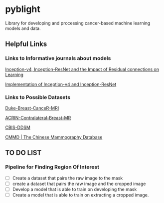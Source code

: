 # pyblight

Library for developing and processing cancer-based machine learning
models and data.

## Helpful Links

### Links to Informative journals about models

[Inception-v4, Inception-ResNet and the Impact of Residual connections on Learning](https://arxiv.org/pdf/1602.07261v2.pdf)

[Implementation of Inception-v4 and Inception-ResNet](https://github.com/zhulf0804/Inceptionv4_and_Inception-ResNetv2.PyTorch/blob/master/model/inceptionv4.py#L160)

### Links to Possible Datasets

[Duke-Breast-CanceR-MRI](https://www.cancerimagingarchive.net/collection/duke-breast-cancer-mri/)

[ACRIN-Contralateral-Breast-MR](https://www.cancerimagingarchive.net/collection/acrin-contralateral-breast-mr/)

[CBIS-DDSM](https://www.cancerimagingarchive.net/collection/cbis-ddsm/)

[CMMD | The Chinese Mammography Database](https://www.cancerimagingarchive.net/collection/cmmd/)

## TO DO LIST

### Pipeline for Finding Region Of Interest

- [ ] Create a dataset that pairs the raw image to the mask
- [ ] create a dataset that pairs the raw image and the cropped image
- [ ] Develop a model that is able to train on developing the mask
- [ ] Create a model that is able to train on extracting a cropped image.
